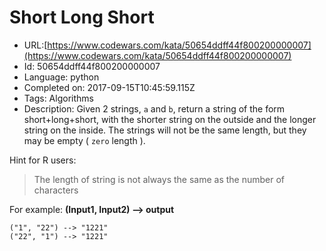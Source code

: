 # Short Long Short

 - URL:[https://www.codewars.com/kata/50654ddff44f800200000007](https://www.codewars.com/kata/50654ddff44f800200000007)
 - Id: 50654ddff44f800200000007
 - Language: python
 - Completed on: 2017-09-15T10:45:59.115Z
 - Tags: Algorithms
 - Description:
Given 2 strings, `a` and `b`, return a string of the form short+long+short, with the shorter string on the outside
and the longer string on the inside. The strings will not be the same length, but they may be empty ( `zero` length ).

Hint for R users:
<blockquote>The length of string is not always the same as the number of characters</blockquote>

For example: **(Input1, Input2) --> output**

```
("1", "22") --> "1221"
("22", "1") --> "1221"
```

